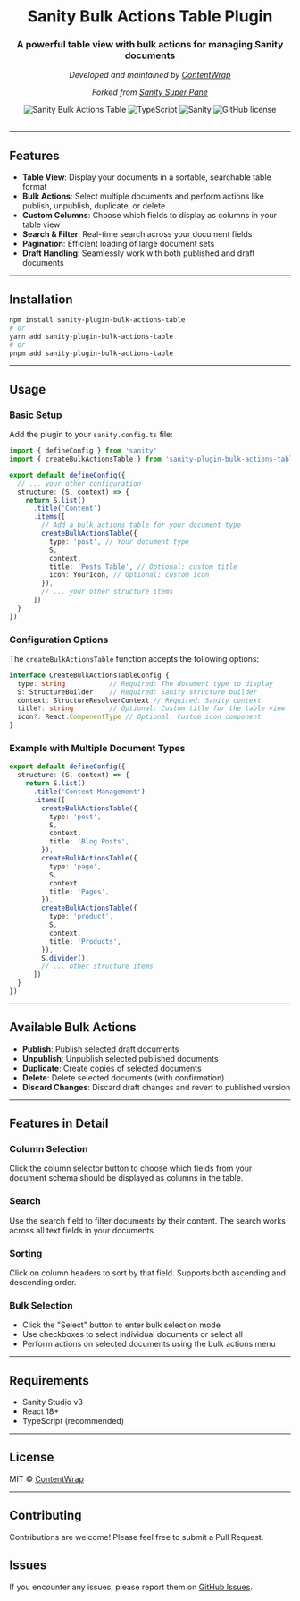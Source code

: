 <div align="center">
  <h1>Sanity Bulk Actions Table Plugin</h1>
  <h3>A powerful table view with bulk actions for managing Sanity documents</h3>
  <p><em>Developed and maintained by <a href="https://contentwrap.io" target="_blank">ContentWrap</a></em></p>
  <p><em>Forked from <a href="https://github.com/ricokahler/sanity-super-pane" target="_blank">Sanity Super Pane</a></em></p>

  <img src="https://img.shields.io/npm/v/sanity-plugin-bulk-actions-table" alt="Sanity Bulk Actions Table" />
  <img src="https://img.shields.io/badge/TypeScript-007ACC?logo=typescript&logoColor=white" alt="TypeScript" />
  <img src="https://img.shields.io/badge/Sanity-F03E2F?logo=sanity&logoColor=white" alt="Sanity" />
  <img src="https://img.shields.io/npm/l/sanity-plugin-bulk-actions-table?style&color=5D6D7E" alt="GitHub license" />

  <br>
  <br>

</div>

---

## Features

- **Table View**: Display your documents in a sortable, searchable table format
- **Bulk Actions**: Select multiple documents and perform actions like publish, unpublish, duplicate, or delete
- **Custom Columns**: Choose which fields to display as columns in your table view
- **Search & Filter**: Real-time search across your document fields
- **Pagination**: Efficient loading of large document sets
- **Draft Handling**: Seamlessly work with both published and draft documents

---

## Installation

```sh
npm install sanity-plugin-bulk-actions-table
# or
yarn add sanity-plugin-bulk-actions-table
# or
pnpm add sanity-plugin-bulk-actions-table
```

---

## Usage

### Basic Setup

Add the plugin to your `sanity.config.ts` file:

```typescript
import { defineConfig } from 'sanity'
import { createBulkActionsTable } from 'sanity-plugin-bulk-actions-table'

export default defineConfig({
  // ... your other configuration
  structure: (S, context) => {
    return S.list()
      .title('Content')
      .items([
        // Add a bulk actions table for your document type
        createBulkActionsTable({
          type: 'post', // Your document type
          S,
          context,
          title: 'Posts Table', // Optional: custom title
          icon: YourIcon, // Optional: custom icon
        }),
        // ... your other structure items
      ])
  }
})
```

### Configuration Options

The `createBulkActionsTable` function accepts the following options:

```typescript
interface CreateBulkActionsTableConfig {
  type: string           // Required: The document type to display
  S: StructureBuilder    // Required: Sanity structure builder
  context: StructureResolverContext // Required: Sanity context
  title?: string         // Optional: Custom title for the table view
  icon?: React.ComponentType // Optional: Custom icon component
}
```

### Example with Multiple Document Types

```typescript
export default defineConfig({
  structure: (S, context) => {
    return S.list()
      .title('Content Management')
      .items([
        createBulkActionsTable({
          type: 'post',
          S,
          context,
          title: 'Blog Posts',
        }),
        createBulkActionsTable({
          type: 'page',
          S,
          context,
          title: 'Pages',
        }),
        createBulkActionsTable({
          type: 'product',
          S,
          context,
          title: 'Products',
        }),
        S.divider(),
        // ... other structure items
      ])
  }
})
```

---

## Available Bulk Actions

- **Publish**: Publish selected draft documents
- **Unpublish**: Unpublish selected published documents
- **Duplicate**: Create copies of selected documents
- **Delete**: Delete selected documents (with confirmation)
- **Discard Changes**: Discard draft changes and revert to published version

---

## Features in Detail

### Column Selection
Click the column selector button to choose which fields from your document schema should be displayed as columns in the table.

### Search
Use the search field to filter documents by their content. The search works across all text fields in your documents.

### Sorting
Click on column headers to sort by that field. Supports both ascending and descending order.

### Bulk Selection
- Click the "Select" button to enter bulk selection mode
- Use checkboxes to select individual documents or select all
- Perform actions on selected documents using the bulk actions menu

---

## Requirements

- Sanity Studio v3
- React 18+
- TypeScript (recommended)

---

## License

MIT © [ContentWrap](https://contentwrap.io)

---

## Contributing

Contributions are welcome! Please feel free to submit a Pull Request.

## Issues

If you encounter any issues, please report them on [GitHub Issues](https://github.com/contentwrap/sanity-plugin-bulk-actions-table/issues).
